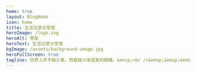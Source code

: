 ```yaml
---
home: true
layout: BlogHome
icon: home
title: 生活记录分享馆
heroImage: /logo.svg
heroAlt: 雪梨
heroText: 生活记录分享馆
bgImage: /assets/background-image.jpg
heroFullScreen: true
tagline: 世界上并不缺少美，而是缺少发现美的眼睛。&ensp;<br />&emsp;&emsp;&emsp;&emsp;&emsp;&emsp;&emsp;&emsp;&emsp;——法国著名雕塑家罗丹
---
```


